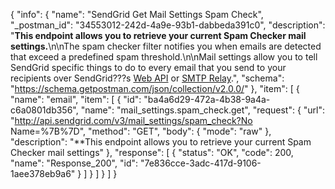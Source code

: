 {
  "info": {
    "name": "SendGrid Get Mail Settings Spam Check",
    "_postman_id": "34553012-242d-4a9e-93b1-dabbeda391c0",
    "description": "**This endpoint allows you to retrieve your current Spam Checker mail settings.**\n\nThe spam checker filter notifies you when emails are detected that exceed a predefined spam threshold.\n\nMail settings allow you to tell SendGrid specific things to do to every email that you send to your recipients over SendGrid???s [Web API](https://sendgrid.com/docs/API_Reference/Web_API/mail.html) or [SMTP Relay](https://sendgrid.com/docs/API_Reference/SMTP_API/index.html).",
    "schema": "https://schema.getpostman.com/json/collection/v2.0.0/"
  },
  "item": [
    {
      "name": "email",
      "item": [
        {
          "id": "ba4a6d29-472a-4b38-9a4a-c6a0801db356",
          "name": "mail_settings.spam_check.get",
          "request": {
            "url": "http://api.sendgrid.com/v3/mail_settings/spam_check?No Name=%7B%7D",
            "method": "GET",
            "body": {
              "mode": "raw"
            },
            "description": "**This endpoint allows you to retrieve your current Spam Checker mail settings"
          },
          "response": [
            {
              "status": "OK",
              "code": 200,
              "name": "Response_200",
              "id": "7e836cce-3adc-417d-9106-1aee378eb9a6"
            }
          ]
        }
      ]
    }
  ]
}
